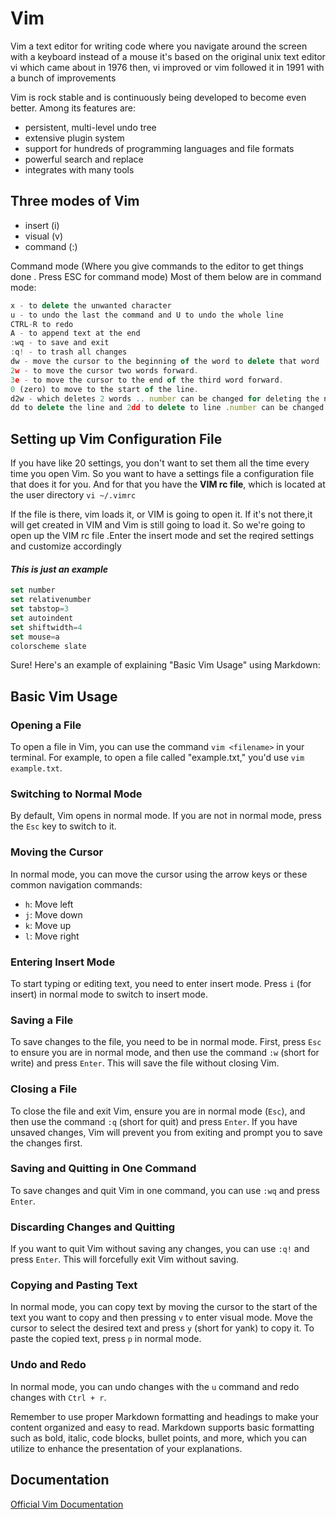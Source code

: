 # Vim

Vim a text editor for writing code where you navigate around the screen
with a keyboard instead of a mouse it's based on the original unix text editor
vi which came about in 1976 then, vi improved or vim followed it in 1991 with
a bunch of improvements

Vim is rock stable and is continuously being developed to become even better. Among its features are:
- persistent, multi-level undo tree
- extensive plugin system
- support for hundreds of programming languages and file formats
- powerful search and replace
- integrates with many tools

##  Three modes of Vim
-  insert (i)
-  visual (v)
- command (:)

Command mode (Where you give commands to the editor to get things done . Press ESC for command mode)
Most of them below are in command mode:
```js
x - to delete the unwanted character
u - to undo the last the command and U to undo the whole line
CTRL-R to redo
A - to append text at the end
:wq - to save and exit
:q! - to trash all changes
dw - move the cursor to the beginning of the word to delete that word
2w - to move the cursor two words forward.
3e - to move the cursor to the end of the third word forward.
0 (zero) to move to the start of the line.
d2w - which deletes 2 words .. number can be changed for deleting the number of consecutive words like d3w
dd to delete the line and 2dd to delete to line .number can be changed for deleting the number of consecutive words
```

## Setting up Vim Configuration File
If you have like 20 settings, you  don't want to set them all the time every time you open Vim. So you want to have a settings file a  configuration file that does it for you. And for that you have the **VIM rc file**, which is located  at the user directory
``` vi ~/.vimrc ```

If the file is there, vim loads it, or VIM is going to open it. If it's not there,it will get created  in VIM and Vim is still going to load it. So we're going to open up the VIM rc file .Enter the insert mode and set the reqired settings and customize accordingly

#### *This is just an example*
```js
set number
set relativenumber
set tabstop=3
set autoindent
set shiftwidth=4
set mouse=a
colorscheme slate
```
Sure! Here's an example of explaining "Basic Vim Usage" using Markdown:

## Basic Vim Usage

### Opening a File
To open a file in Vim, you can use the command `vim <filename>` in your terminal. For example, to open a file called "example.txt," you'd use `vim example.txt`.

### Switching to Normal Mode
By default, Vim opens in normal mode. If you are not in normal mode, press the `Esc` key to switch to it.

### Moving the Cursor
In normal mode, you can move the cursor using the arrow keys or these common navigation commands:
- `h`: Move left
- `j`: Move down
- `k`: Move up
- `l`: Move right

### Entering Insert Mode
To start typing or editing text, you need to enter insert mode. Press `i` (for insert) in normal mode to switch to insert mode.

### Saving a File
To save changes to the file, you need to be in normal mode. First, press `Esc` to ensure you are in normal mode, and then use the command `:w` (short for write) and press `Enter`. This will save the file without closing Vim.

### Closing a File
To close the file and exit Vim, ensure you are in normal mode (`Esc`), and then use the command `:q` (short for quit) and press `Enter`. If you have unsaved changes, Vim will prevent you from exiting and prompt you to save the changes first.

### Saving and Quitting in One Command
To save changes and quit Vim in one command, you can use `:wq` and press `Enter`.

### Discarding Changes and Quitting
If you want to quit Vim without saving any changes, you can use `:q!` and press `Enter`. This will forcefully exit Vim without saving.

### Copying and Pasting Text
In normal mode, you can copy text by moving the cursor to the start of the text you want to copy and then pressing `v` to enter visual mode. Move the cursor to select the desired text and press `y` (short for yank) to copy it. To paste the copied text, press `p` in normal mode.

### Undo and Redo
In normal mode, you can undo changes with the `u` command and redo changes with `Ctrl + r`.

Remember to use proper Markdown formatting and headings to make your content organized and easy to read. Markdown supports basic formatting such as bold, italic, code blocks, bullet points, and more, which you can utilize to enhance the presentation of your explanations.

## Documentation

[Official Vim Documentation](https://www.vim.org/)





